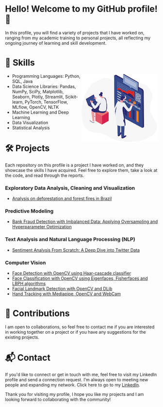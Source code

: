 # Hello! Welcome to my GitHub profile! 👋

In this profile, you will find a variety of projects that I have worked on, ranging from my academic training to personal projects, all reflecting my ongoing journey of learning and skill development.

# 🚀 Skills

<p align="center">
    <a href="#">
    <img img align="right" alt="GIF" src="sardonyx-bigdata-rowimg5.gif" alt="Welcome!" style="width:254px;height:227px;">
    </a>
</p>

- Programming Languages: Python, SQL, Java</br>
- Data Science Libraries: Pandas, NumPy, SciPy, Matplotlib, Seaborn, Plotly, Streamlit, Scikit-learn, PyTorch, TensorFlow, MLflow, OpenCV, NLTK</br>
- Machine Learning and Deep Learning</br>
- Data Visualization</br>
- Statistical Analysis</br>

# 🛠 Projects
Each repository on this profile is a project I have worked on, and they showcase the skills I have acquired. Feel free to explore them, take a look at the code, and read through the reports. </br>

### Exploratory Data Analysis, Cleaning and Visualization
- [Analysis on deforestation and forest fires in Brazil](https://github.com/lucasaltm/Amazon_Rainforest_Degradation/blob/main/Amazon_Rainforest_Degradation_EN.ipynb)

### Predictive Modeling
- [Bank Fraud Detection with Imbalanced Data: Applying Oversampling and Hyperparameter Optimization](https://github.com/lucasaltm/Fraud_Detection/blob/main/Fraud_Detection.ipynb)

### Text Analysis and Natural Language Processing (NLP)
- [Sentiment Analysis From Scratch: A Deep Dive into Twitter Data](https://github.com/lucasaltm/Twitter_Sentiment_Analysis)

### Computer Vision
- [Face Detection with OpenCV using Haar-cascade classifier](https://github.com/lucasaltm/Computer_Vision/blob/main/Face_Detection.ipynb)
- [Face Classification with OpenCV using Eigenfaces, Fisherfaces and LBPH algorithms](https://github.com/lucasaltm/Computer_Vision/blob/main/Face_Classification.ipynb)
- [Facial Landmark Detection with OpenCV and DLib](https://github.com/lucasaltm/Computer_Vision/blob/main/Facial_landmark_detection.ipynb)
- [Hand Tracking with Mediapipe, OpenCV and WebCam](https://github.com/lucasaltm/Computer_Vision/blob/main/Hand_Tracking_Mediapipe.ipynb)

# 🤝 Contributions
I am open to collaborations, so feel free to contact me if you are interested in working together on a project or if you have any suggestions for the existing projects.

# 📬 Contact
If you'd like to connect or get in touch with me, feel free to visit my LinkedIn profile and send a connection request. I'm always open to meeting new people and expanding my network. Click here to go to my [LinkedIn](https://www.linkedin.com/in/lucas-cristiano-altmann/).</br>

Thank you for visiting my profile, I hope you like my projects and I am looking forward to collaborating with the community!

</br>
</br>
